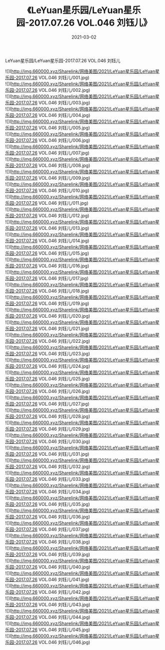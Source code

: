 ﻿---
layout: post
title:  《LeYuan星乐园/LeYuan星乐园-2017.07.26 VOL.046 刘钰儿》
date:   2021-03-02
img: http://img.660000.xyz/Sharelink/网络美图/2021/LeYuan星乐园/LeYuan星乐园-2017.07.26 VOL.046 刘钰儿/000.jpg
categories: [美女, 清纯, 唯美]
---

LeYuan星乐园/LeYuan星乐园-2017.07.26 VOL.046 刘钰儿

 ![](http://img.660000.xyz/Sharelink/网络美图/2021/LeYuan星乐园/LeYuan星乐园-2017.07.26 VOL.046 刘钰儿/001.jpg) <br>![](http://img.660000.xyz/Sharelink/网络美图/2021/LeYuan星乐园/LeYuan星乐园-2017.07.26 VOL.046 刘钰儿/002.jpg) <br>![](http://img.660000.xyz/Sharelink/网络美图/2021/LeYuan星乐园/LeYuan星乐园-2017.07.26 VOL.046 刘钰儿/003.jpg) <br>![](http://img.660000.xyz/Sharelink/网络美图/2021/LeYuan星乐园/LeYuan星乐园-2017.07.26 VOL.046 刘钰儿/004.jpg) <br>![](http://img.660000.xyz/Sharelink/网络美图/2021/LeYuan星乐园/LeYuan星乐园-2017.07.26 VOL.046 刘钰儿/005.jpg) <br>![](http://img.660000.xyz/Sharelink/网络美图/2021/LeYuan星乐园/LeYuan星乐园-2017.07.26 VOL.046 刘钰儿/006.jpg) <br>![](http://img.660000.xyz/Sharelink/网络美图/2021/LeYuan星乐园/LeYuan星乐园-2017.07.26 VOL.046 刘钰儿/007.jpg) <br>![](http://img.660000.xyz/Sharelink/网络美图/2021/LeYuan星乐园/LeYuan星乐园-2017.07.26 VOL.046 刘钰儿/008.jpg) <br>![](http://img.660000.xyz/Sharelink/网络美图/2021/LeYuan星乐园/LeYuan星乐园-2017.07.26 VOL.046 刘钰儿/009.jpg) <br>![](http://img.660000.xyz/Sharelink/网络美图/2021/LeYuan星乐园/LeYuan星乐园-2017.07.26 VOL.046 刘钰儿/010.jpg) <br>![](http://img.660000.xyz/Sharelink/网络美图/2021/LeYuan星乐园/LeYuan星乐园-2017.07.26 VOL.046 刘钰儿/011.jpg) <br>![](http://img.660000.xyz/Sharelink/网络美图/2021/LeYuan星乐园/LeYuan星乐园-2017.07.26 VOL.046 刘钰儿/012.jpg) <br>![](http://img.660000.xyz/Sharelink/网络美图/2021/LeYuan星乐园/LeYuan星乐园-2017.07.26 VOL.046 刘钰儿/013.jpg) <br>![](http://img.660000.xyz/Sharelink/网络美图/2021/LeYuan星乐园/LeYuan星乐园-2017.07.26 VOL.046 刘钰儿/014.jpg) <br>![](http://img.660000.xyz/Sharelink/网络美图/2021/LeYuan星乐园/LeYuan星乐园-2017.07.26 VOL.046 刘钰儿/015.jpg) <br>![](http://img.660000.xyz/Sharelink/网络美图/2021/LeYuan星乐园/LeYuan星乐园-2017.07.26 VOL.046 刘钰儿/016.jpg) <br>![](http://img.660000.xyz/Sharelink/网络美图/2021/LeYuan星乐园/LeYuan星乐园-2017.07.26 VOL.046 刘钰儿/017.jpg) <br>![](http://img.660000.xyz/Sharelink/网络美图/2021/LeYuan星乐园/LeYuan星乐园-2017.07.26 VOL.046 刘钰儿/018.jpg) <br>![](http://img.660000.xyz/Sharelink/网络美图/2021/LeYuan星乐园/LeYuan星乐园-2017.07.26 VOL.046 刘钰儿/019.jpg) <br>![](http://img.660000.xyz/Sharelink/网络美图/2021/LeYuan星乐园/LeYuan星乐园-2017.07.26 VOL.046 刘钰儿/020.jpg) <br>![](http://img.660000.xyz/Sharelink/网络美图/2021/LeYuan星乐园/LeYuan星乐园-2017.07.26 VOL.046 刘钰儿/021.jpg) <br>![](http://img.660000.xyz/Sharelink/网络美图/2021/LeYuan星乐园/LeYuan星乐园-2017.07.26 VOL.046 刘钰儿/022.jpg) <br>![](http://img.660000.xyz/Sharelink/网络美图/2021/LeYuan星乐园/LeYuan星乐园-2017.07.26 VOL.046 刘钰儿/023.jpg) <br>![](http://img.660000.xyz/Sharelink/网络美图/2021/LeYuan星乐园/LeYuan星乐园-2017.07.26 VOL.046 刘钰儿/024.jpg) <br>![](http://img.660000.xyz/Sharelink/网络美图/2021/LeYuan星乐园/LeYuan星乐园-2017.07.26 VOL.046 刘钰儿/025.jpg) <br>![](http://img.660000.xyz/Sharelink/网络美图/2021/LeYuan星乐园/LeYuan星乐园-2017.07.26 VOL.046 刘钰儿/026.jpg) <br>![](http://img.660000.xyz/Sharelink/网络美图/2021/LeYuan星乐园/LeYuan星乐园-2017.07.26 VOL.046 刘钰儿/027.jpg) <br>![](http://img.660000.xyz/Sharelink/网络美图/2021/LeYuan星乐园/LeYuan星乐园-2017.07.26 VOL.046 刘钰儿/028.jpg) <br>![](http://img.660000.xyz/Sharelink/网络美图/2021/LeYuan星乐园/LeYuan星乐园-2017.07.26 VOL.046 刘钰儿/029.jpg) <br>![](http://img.660000.xyz/Sharelink/网络美图/2021/LeYuan星乐园/LeYuan星乐园-2017.07.26 VOL.046 刘钰儿/030.jpg) <br>![](http://img.660000.xyz/Sharelink/网络美图/2021/LeYuan星乐园/LeYuan星乐园-2017.07.26 VOL.046 刘钰儿/031.jpg) <br>![](http://img.660000.xyz/Sharelink/网络美图/2021/LeYuan星乐园/LeYuan星乐园-2017.07.26 VOL.046 刘钰儿/032.jpg) <br>![](http://img.660000.xyz/Sharelink/网络美图/2021/LeYuan星乐园/LeYuan星乐园-2017.07.26 VOL.046 刘钰儿/033.jpg) <br>![](http://img.660000.xyz/Sharelink/网络美图/2021/LeYuan星乐园/LeYuan星乐园-2017.07.26 VOL.046 刘钰儿/034.jpg) <br>![](http://img.660000.xyz/Sharelink/网络美图/2021/LeYuan星乐园/LeYuan星乐园-2017.07.26 VOL.046 刘钰儿/035.jpg) <br>![](http://img.660000.xyz/Sharelink/网络美图/2021/LeYuan星乐园/LeYuan星乐园-2017.07.26 VOL.046 刘钰儿/036.jpg) <br>![](http://img.660000.xyz/Sharelink/网络美图/2021/LeYuan星乐园/LeYuan星乐园-2017.07.26 VOL.046 刘钰儿/037.jpg) <br>![](http://img.660000.xyz/Sharelink/网络美图/2021/LeYuan星乐园/LeYuan星乐园-2017.07.26 VOL.046 刘钰儿/038.jpg) <br>![](http://img.660000.xyz/Sharelink/网络美图/2021/LeYuan星乐园/LeYuan星乐园-2017.07.26 VOL.046 刘钰儿/039.jpg) <br>![](http://img.660000.xyz/Sharelink/网络美图/2021/LeYuan星乐园/LeYuan星乐园-2017.07.26 VOL.046 刘钰儿/040.jpg) <br>![](http://img.660000.xyz/Sharelink/网络美图/2021/LeYuan星乐园/LeYuan星乐园-2017.07.26 VOL.046 刘钰儿/041.jpg) <br>![](http://img.660000.xyz/Sharelink/网络美图/2021/LeYuan星乐园/LeYuan星乐园-2017.07.26 VOL.046 刘钰儿/042.jpg) <br>![](http://img.660000.xyz/Sharelink/网络美图/2021/LeYuan星乐园/LeYuan星乐园-2017.07.26 VOL.046 刘钰儿/043.jpg) <br>![](http://img.660000.xyz/Sharelink/网络美图/2021/LeYuan星乐园/LeYuan星乐园-2017.07.26 VOL.046 刘钰儿/044.jpg) <br>![](http://img.660000.xyz/Sharelink/网络美图/2021/LeYuan星乐园/LeYuan星乐园-2017.07.26 VOL.046 刘钰儿/045.jpg) <br>![](http://img.660000.xyz/Sharelink/网络美图/2021/LeYuan星乐园/LeYuan星乐园-2017.07.26 VOL.046 刘钰儿/046.jpg) <br>